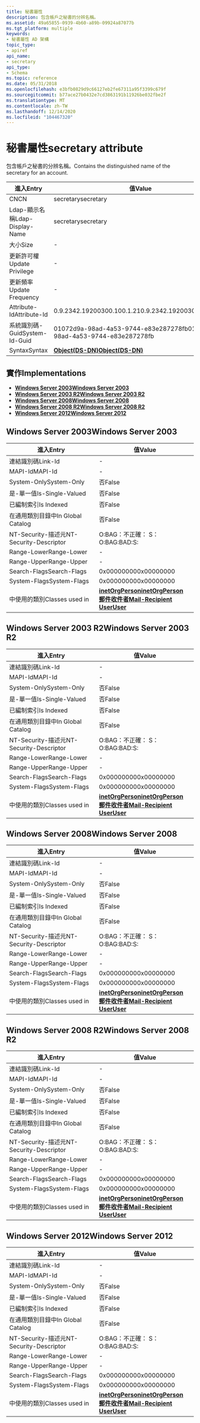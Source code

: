 ```yaml
---
title: 秘書屬性
description: 包含帳戶之秘書的分辨名稱。
ms.assetid: 49a65855-0939-4b60-a89b-09924a87077b
ms.tgt_platform: multiple
keywords:
- 秘書屬性 AD 架構
topic_type:
- apiref
api_name:
- secretary
api_type:
- Schema
ms.topic: reference
ms.date: 05/31/2018
ms.openlocfilehash: e3bfb0829d9c66127eb2fe67311a95f3399c679f
ms.sourcegitcommit: b77ace27b0432e7cd3863191b11926be032fbe2f
ms.translationtype: MT
ms.contentlocale: zh-TW
ms.lasthandoff: 12/14/2020
ms.locfileid: "104467320"
---
```

# <a name="secretary-attribute"></a><span data-ttu-id="b688e-104">秘書屬性</span><span class="sxs-lookup"><span data-stu-id="b688e-104">secretary attribute</span></span>

<span data-ttu-id="b688e-105">包含帳戶之秘書的分辨名稱。</span><span class="sxs-lookup"><span data-stu-id="b688e-105">Contains the distinguished name of the secretary for an account.</span></span>



| <span data-ttu-id="b688e-106">進入</span><span class="sxs-lookup"><span data-stu-id="b688e-106">Entry</span></span> | <span data-ttu-id="b688e-107">值</span><span class="sxs-lookup"><span data-stu-id="b688e-107">Value</span></span> |
|-------------------|-----------------------------------------|
| <span data-ttu-id="b688e-108">CN</span><span class="sxs-lookup"><span data-stu-id="b688e-108">CN</span></span>                | <span data-ttu-id="b688e-109">secretary</span><span class="sxs-lookup"><span data-stu-id="b688e-109">secretary</span></span>                               |
| <span data-ttu-id="b688e-110">Ldap-顯示名稱</span><span class="sxs-lookup"><span data-stu-id="b688e-110">Ldap-Display-Name</span></span> | <span data-ttu-id="b688e-111">secretary</span><span class="sxs-lookup"><span data-stu-id="b688e-111">secretary</span></span>                               |
| <span data-ttu-id="b688e-112">大小</span><span class="sxs-lookup"><span data-stu-id="b688e-112">Size</span></span>              | \-                                      |
| <span data-ttu-id="b688e-113">更新許可權</span><span class="sxs-lookup"><span data-stu-id="b688e-113">Update Privilege</span></span>  | \-                                      |
| <span data-ttu-id="b688e-114">更新頻率</span><span class="sxs-lookup"><span data-stu-id="b688e-114">Update Frequency</span></span>  | \-                                      |
| <span data-ttu-id="b688e-115">Attribute-Id</span><span class="sxs-lookup"><span data-stu-id="b688e-115">Attribute-Id</span></span>      | <span data-ttu-id="b688e-116">0.9.2342.19200300.100.1.21</span><span class="sxs-lookup"><span data-stu-id="b688e-116">0.9.2342.19200300.100.1.21</span></span>              |
| <span data-ttu-id="b688e-117">系統識別碼-Guid</span><span class="sxs-lookup"><span data-stu-id="b688e-117">System-Id-Guid</span></span>    | <span data-ttu-id="b688e-118">01072d9a-98ad-4a53-9744-e83e287278fb</span><span class="sxs-lookup"><span data-stu-id="b688e-118">01072d9a-98ad-4a53-9744-e83e287278fb</span></span>    |
| <span data-ttu-id="b688e-119">Syntax</span><span class="sxs-lookup"><span data-stu-id="b688e-119">Syntax</span></span>            | [<span data-ttu-id="b688e-120">**Object(DS-DN)**</span><span class="sxs-lookup"><span data-stu-id="b688e-120">**Object(DS-DN)**</span></span>](s-object-ds-dn.md) |



## <a name="implementations"></a><span data-ttu-id="b688e-121">實作</span><span class="sxs-lookup"><span data-stu-id="b688e-121">Implementations</span></span>

-   [<span data-ttu-id="b688e-122">**Windows Server 2003**</span><span class="sxs-lookup"><span data-stu-id="b688e-122">**Windows Server 2003**</span></span>](#windows-server-2003)
-   [<span data-ttu-id="b688e-123">**Windows Server 2003 R2**</span><span class="sxs-lookup"><span data-stu-id="b688e-123">**Windows Server 2003 R2**</span></span>](#windows-server-2003-r2)
-   [<span data-ttu-id="b688e-124">**Windows Server 2008**</span><span class="sxs-lookup"><span data-stu-id="b688e-124">**Windows Server 2008**</span></span>](#windows-server-2008)
-   [<span data-ttu-id="b688e-125">**Windows Server 2008 R2**</span><span class="sxs-lookup"><span data-stu-id="b688e-125">**Windows Server 2008 R2**</span></span>](#windows-server-2008-r2)
-   [<span data-ttu-id="b688e-126">**Windows Server 2012**</span><span class="sxs-lookup"><span data-stu-id="b688e-126">**Windows Server 2012**</span></span>](#windows-server-2012)

## <a name="windows-server-2003"></a><span data-ttu-id="b688e-127">Windows Server 2003</span><span class="sxs-lookup"><span data-stu-id="b688e-127">Windows Server 2003</span></span>



| <span data-ttu-id="b688e-128">進入</span><span class="sxs-lookup"><span data-stu-id="b688e-128">Entry</span></span> | <span data-ttu-id="b688e-129">值</span><span class="sxs-lookup"><span data-stu-id="b688e-129">Value</span></span> |
|------------------------|--------------------------------------------------------------------------------------------------------------------------------------------|
| <span data-ttu-id="b688e-130">連結識別碼</span><span class="sxs-lookup"><span data-stu-id="b688e-130">Link-Id</span></span>                | \-                                                                                                                                         |
| <span data-ttu-id="b688e-131">MAPI-Id</span><span class="sxs-lookup"><span data-stu-id="b688e-131">MAPI-Id</span></span>                | \-                                                                                                                                         |
| <span data-ttu-id="b688e-132">System-Only</span><span class="sxs-lookup"><span data-stu-id="b688e-132">System-Only</span></span>            | <span data-ttu-id="b688e-133">否</span><span class="sxs-lookup"><span data-stu-id="b688e-133">False</span></span>                                                                                                                                      |
| <span data-ttu-id="b688e-134">是-單一值</span><span class="sxs-lookup"><span data-stu-id="b688e-134">Is-Single-Valued</span></span>       | <span data-ttu-id="b688e-135">否</span><span class="sxs-lookup"><span data-stu-id="b688e-135">False</span></span>                                                                                                                                      |
| <span data-ttu-id="b688e-136">已編制索引</span><span class="sxs-lookup"><span data-stu-id="b688e-136">Is Indexed</span></span>             | <span data-ttu-id="b688e-137">否</span><span class="sxs-lookup"><span data-stu-id="b688e-137">False</span></span>                                                                                                                                      |
| <span data-ttu-id="b688e-138">在通用類別目錄中</span><span class="sxs-lookup"><span data-stu-id="b688e-138">In Global Catalog</span></span>      | <span data-ttu-id="b688e-139">否</span><span class="sxs-lookup"><span data-stu-id="b688e-139">False</span></span>                                                                                                                                      |
| <span data-ttu-id="b688e-140">NT-Security-描述元</span><span class="sxs-lookup"><span data-stu-id="b688e-140">NT-Security-Descriptor</span></span> | <span data-ttu-id="b688e-141">O:BAG：不正確： S：</span><span class="sxs-lookup"><span data-stu-id="b688e-141">O:BAG:BAD:S:</span></span>                                                                                                                               |
| <span data-ttu-id="b688e-142">Range-Lower</span><span class="sxs-lookup"><span data-stu-id="b688e-142">Range-Lower</span></span>            | \-                                                                                                                                         |
| <span data-ttu-id="b688e-143">Range-Upper</span><span class="sxs-lookup"><span data-stu-id="b688e-143">Range-Upper</span></span>            | \-                                                                                                                                         |
| <span data-ttu-id="b688e-144">Search-Flags</span><span class="sxs-lookup"><span data-stu-id="b688e-144">Search-Flags</span></span>           | <span data-ttu-id="b688e-145">0x00000000</span><span class="sxs-lookup"><span data-stu-id="b688e-145">0x00000000</span></span>                                                                                                                                 |
| <span data-ttu-id="b688e-146">System-Flags</span><span class="sxs-lookup"><span data-stu-id="b688e-146">System-Flags</span></span>           | <span data-ttu-id="b688e-147">0x00000000</span><span class="sxs-lookup"><span data-stu-id="b688e-147">0x00000000</span></span>                                                                                                                                 |
| <span data-ttu-id="b688e-148">中使用的類別</span><span class="sxs-lookup"><span data-stu-id="b688e-148">Classes used in</span></span>        | [<span data-ttu-id="b688e-149">**inetOrgPerson**</span><span class="sxs-lookup"><span data-stu-id="b688e-149">**inetOrgPerson**</span></span>](c-inetorgperson.md)<br/> [<span data-ttu-id="b688e-150">**郵件收件者**</span><span class="sxs-lookup"><span data-stu-id="b688e-150">**Mail-Recipient**</span></span>](c-mailrecipient.md)<br/> [<span data-ttu-id="b688e-151">**User**</span><span class="sxs-lookup"><span data-stu-id="b688e-151">**User**</span></span>](c-user.md)<br/> |



## <a name="windows-server-2003-r2"></a><span data-ttu-id="b688e-152">Windows Server 2003 R2</span><span class="sxs-lookup"><span data-stu-id="b688e-152">Windows Server 2003 R2</span></span>



| <span data-ttu-id="b688e-153">進入</span><span class="sxs-lookup"><span data-stu-id="b688e-153">Entry</span></span> | <span data-ttu-id="b688e-154">值</span><span class="sxs-lookup"><span data-stu-id="b688e-154">Value</span></span> |
|------------------------|--------------------------------------------------------------------------------------------------------------------------------------------|
| <span data-ttu-id="b688e-155">連結識別碼</span><span class="sxs-lookup"><span data-stu-id="b688e-155">Link-Id</span></span>                | \-                                                                                                                                         |
| <span data-ttu-id="b688e-156">MAPI-Id</span><span class="sxs-lookup"><span data-stu-id="b688e-156">MAPI-Id</span></span>                | \-                                                                                                                                         |
| <span data-ttu-id="b688e-157">System-Only</span><span class="sxs-lookup"><span data-stu-id="b688e-157">System-Only</span></span>            | <span data-ttu-id="b688e-158">否</span><span class="sxs-lookup"><span data-stu-id="b688e-158">False</span></span>                                                                                                                                      |
| <span data-ttu-id="b688e-159">是-單一值</span><span class="sxs-lookup"><span data-stu-id="b688e-159">Is-Single-Valued</span></span>       | <span data-ttu-id="b688e-160">否</span><span class="sxs-lookup"><span data-stu-id="b688e-160">False</span></span>                                                                                                                                      |
| <span data-ttu-id="b688e-161">已編制索引</span><span class="sxs-lookup"><span data-stu-id="b688e-161">Is Indexed</span></span>             | <span data-ttu-id="b688e-162">否</span><span class="sxs-lookup"><span data-stu-id="b688e-162">False</span></span>                                                                                                                                      |
| <span data-ttu-id="b688e-163">在通用類別目錄中</span><span class="sxs-lookup"><span data-stu-id="b688e-163">In Global Catalog</span></span>      | <span data-ttu-id="b688e-164">否</span><span class="sxs-lookup"><span data-stu-id="b688e-164">False</span></span>                                                                                                                                      |
| <span data-ttu-id="b688e-165">NT-Security-描述元</span><span class="sxs-lookup"><span data-stu-id="b688e-165">NT-Security-Descriptor</span></span> | <span data-ttu-id="b688e-166">O:BAG：不正確： S：</span><span class="sxs-lookup"><span data-stu-id="b688e-166">O:BAG:BAD:S:</span></span>                                                                                                                               |
| <span data-ttu-id="b688e-167">Range-Lower</span><span class="sxs-lookup"><span data-stu-id="b688e-167">Range-Lower</span></span>            | \-                                                                                                                                         |
| <span data-ttu-id="b688e-168">Range-Upper</span><span class="sxs-lookup"><span data-stu-id="b688e-168">Range-Upper</span></span>            | \-                                                                                                                                         |
| <span data-ttu-id="b688e-169">Search-Flags</span><span class="sxs-lookup"><span data-stu-id="b688e-169">Search-Flags</span></span>           | <span data-ttu-id="b688e-170">0x00000000</span><span class="sxs-lookup"><span data-stu-id="b688e-170">0x00000000</span></span>                                                                                                                                 |
| <span data-ttu-id="b688e-171">System-Flags</span><span class="sxs-lookup"><span data-stu-id="b688e-171">System-Flags</span></span>           | <span data-ttu-id="b688e-172">0x00000000</span><span class="sxs-lookup"><span data-stu-id="b688e-172">0x00000000</span></span>                                                                                                                                 |
| <span data-ttu-id="b688e-173">中使用的類別</span><span class="sxs-lookup"><span data-stu-id="b688e-173">Classes used in</span></span>        | [<span data-ttu-id="b688e-174">**inetOrgPerson**</span><span class="sxs-lookup"><span data-stu-id="b688e-174">**inetOrgPerson**</span></span>](c-inetorgperson.md)<br/> [<span data-ttu-id="b688e-175">**郵件收件者**</span><span class="sxs-lookup"><span data-stu-id="b688e-175">**Mail-Recipient**</span></span>](c-mailrecipient.md)<br/> [<span data-ttu-id="b688e-176">**User**</span><span class="sxs-lookup"><span data-stu-id="b688e-176">**User**</span></span>](c-user.md)<br/> |



## <a name="windows-server-2008"></a><span data-ttu-id="b688e-177">Windows Server 2008</span><span class="sxs-lookup"><span data-stu-id="b688e-177">Windows Server 2008</span></span>



| <span data-ttu-id="b688e-178">進入</span><span class="sxs-lookup"><span data-stu-id="b688e-178">Entry</span></span> | <span data-ttu-id="b688e-179">值</span><span class="sxs-lookup"><span data-stu-id="b688e-179">Value</span></span> |
|------------------------|--------------------------------------------------------------------------------------------------------------------------------------------|
| <span data-ttu-id="b688e-180">連結識別碼</span><span class="sxs-lookup"><span data-stu-id="b688e-180">Link-Id</span></span>                | \-                                                                                                                                         |
| <span data-ttu-id="b688e-181">MAPI-Id</span><span class="sxs-lookup"><span data-stu-id="b688e-181">MAPI-Id</span></span>                | \-                                                                                                                                         |
| <span data-ttu-id="b688e-182">System-Only</span><span class="sxs-lookup"><span data-stu-id="b688e-182">System-Only</span></span>            | <span data-ttu-id="b688e-183">否</span><span class="sxs-lookup"><span data-stu-id="b688e-183">False</span></span>                                                                                                                                      |
| <span data-ttu-id="b688e-184">是-單一值</span><span class="sxs-lookup"><span data-stu-id="b688e-184">Is-Single-Valued</span></span>       | <span data-ttu-id="b688e-185">否</span><span class="sxs-lookup"><span data-stu-id="b688e-185">False</span></span>                                                                                                                                      |
| <span data-ttu-id="b688e-186">已編制索引</span><span class="sxs-lookup"><span data-stu-id="b688e-186">Is Indexed</span></span>             | <span data-ttu-id="b688e-187">否</span><span class="sxs-lookup"><span data-stu-id="b688e-187">False</span></span>                                                                                                                                      |
| <span data-ttu-id="b688e-188">在通用類別目錄中</span><span class="sxs-lookup"><span data-stu-id="b688e-188">In Global Catalog</span></span>      | <span data-ttu-id="b688e-189">否</span><span class="sxs-lookup"><span data-stu-id="b688e-189">False</span></span>                                                                                                                                      |
| <span data-ttu-id="b688e-190">NT-Security-描述元</span><span class="sxs-lookup"><span data-stu-id="b688e-190">NT-Security-Descriptor</span></span> | <span data-ttu-id="b688e-191">O:BAG：不正確： S：</span><span class="sxs-lookup"><span data-stu-id="b688e-191">O:BAG:BAD:S:</span></span>                                                                                                                               |
| <span data-ttu-id="b688e-192">Range-Lower</span><span class="sxs-lookup"><span data-stu-id="b688e-192">Range-Lower</span></span>            | \-                                                                                                                                         |
| <span data-ttu-id="b688e-193">Range-Upper</span><span class="sxs-lookup"><span data-stu-id="b688e-193">Range-Upper</span></span>            | \-                                                                                                                                         |
| <span data-ttu-id="b688e-194">Search-Flags</span><span class="sxs-lookup"><span data-stu-id="b688e-194">Search-Flags</span></span>           | <span data-ttu-id="b688e-195">0x00000000</span><span class="sxs-lookup"><span data-stu-id="b688e-195">0x00000000</span></span>                                                                                                                                 |
| <span data-ttu-id="b688e-196">System-Flags</span><span class="sxs-lookup"><span data-stu-id="b688e-196">System-Flags</span></span>           | <span data-ttu-id="b688e-197">0x00000000</span><span class="sxs-lookup"><span data-stu-id="b688e-197">0x00000000</span></span>                                                                                                                                 |
| <span data-ttu-id="b688e-198">中使用的類別</span><span class="sxs-lookup"><span data-stu-id="b688e-198">Classes used in</span></span>        | [<span data-ttu-id="b688e-199">**inetOrgPerson**</span><span class="sxs-lookup"><span data-stu-id="b688e-199">**inetOrgPerson**</span></span>](c-inetorgperson.md)<br/> [<span data-ttu-id="b688e-200">**郵件收件者**</span><span class="sxs-lookup"><span data-stu-id="b688e-200">**Mail-Recipient**</span></span>](c-mailrecipient.md)<br/> [<span data-ttu-id="b688e-201">**User**</span><span class="sxs-lookup"><span data-stu-id="b688e-201">**User**</span></span>](c-user.md)<br/> |



## <a name="windows-server-2008-r2"></a><span data-ttu-id="b688e-202">Windows Server 2008 R2</span><span class="sxs-lookup"><span data-stu-id="b688e-202">Windows Server 2008 R2</span></span>



| <span data-ttu-id="b688e-203">進入</span><span class="sxs-lookup"><span data-stu-id="b688e-203">Entry</span></span> | <span data-ttu-id="b688e-204">值</span><span class="sxs-lookup"><span data-stu-id="b688e-204">Value</span></span> |
|------------------------|--------------------------------------------------------------------------------------------------------------------------------------------|
| <span data-ttu-id="b688e-205">連結識別碼</span><span class="sxs-lookup"><span data-stu-id="b688e-205">Link-Id</span></span>                | \-                                                                                                                                         |
| <span data-ttu-id="b688e-206">MAPI-Id</span><span class="sxs-lookup"><span data-stu-id="b688e-206">MAPI-Id</span></span>                | \-                                                                                                                                         |
| <span data-ttu-id="b688e-207">System-Only</span><span class="sxs-lookup"><span data-stu-id="b688e-207">System-Only</span></span>            | <span data-ttu-id="b688e-208">否</span><span class="sxs-lookup"><span data-stu-id="b688e-208">False</span></span>                                                                                                                                      |
| <span data-ttu-id="b688e-209">是-單一值</span><span class="sxs-lookup"><span data-stu-id="b688e-209">Is-Single-Valued</span></span>       | <span data-ttu-id="b688e-210">否</span><span class="sxs-lookup"><span data-stu-id="b688e-210">False</span></span>                                                                                                                                      |
| <span data-ttu-id="b688e-211">已編制索引</span><span class="sxs-lookup"><span data-stu-id="b688e-211">Is Indexed</span></span>             | <span data-ttu-id="b688e-212">否</span><span class="sxs-lookup"><span data-stu-id="b688e-212">False</span></span>                                                                                                                                      |
| <span data-ttu-id="b688e-213">在通用類別目錄中</span><span class="sxs-lookup"><span data-stu-id="b688e-213">In Global Catalog</span></span>      | <span data-ttu-id="b688e-214">否</span><span class="sxs-lookup"><span data-stu-id="b688e-214">False</span></span>                                                                                                                                      |
| <span data-ttu-id="b688e-215">NT-Security-描述元</span><span class="sxs-lookup"><span data-stu-id="b688e-215">NT-Security-Descriptor</span></span> | <span data-ttu-id="b688e-216">O:BAG：不正確： S：</span><span class="sxs-lookup"><span data-stu-id="b688e-216">O:BAG:BAD:S:</span></span>                                                                                                                               |
| <span data-ttu-id="b688e-217">Range-Lower</span><span class="sxs-lookup"><span data-stu-id="b688e-217">Range-Lower</span></span>            | \-                                                                                                                                         |
| <span data-ttu-id="b688e-218">Range-Upper</span><span class="sxs-lookup"><span data-stu-id="b688e-218">Range-Upper</span></span>            | \-                                                                                                                                         |
| <span data-ttu-id="b688e-219">Search-Flags</span><span class="sxs-lookup"><span data-stu-id="b688e-219">Search-Flags</span></span>           | <span data-ttu-id="b688e-220">0x00000000</span><span class="sxs-lookup"><span data-stu-id="b688e-220">0x00000000</span></span>                                                                                                                                 |
| <span data-ttu-id="b688e-221">System-Flags</span><span class="sxs-lookup"><span data-stu-id="b688e-221">System-Flags</span></span>           | <span data-ttu-id="b688e-222">0x00000000</span><span class="sxs-lookup"><span data-stu-id="b688e-222">0x00000000</span></span>                                                                                                                                 |
| <span data-ttu-id="b688e-223">中使用的類別</span><span class="sxs-lookup"><span data-stu-id="b688e-223">Classes used in</span></span>        | [<span data-ttu-id="b688e-224">**inetOrgPerson**</span><span class="sxs-lookup"><span data-stu-id="b688e-224">**inetOrgPerson**</span></span>](c-inetorgperson.md)<br/> [<span data-ttu-id="b688e-225">**郵件收件者**</span><span class="sxs-lookup"><span data-stu-id="b688e-225">**Mail-Recipient**</span></span>](c-mailrecipient.md)<br/> [<span data-ttu-id="b688e-226">**User**</span><span class="sxs-lookup"><span data-stu-id="b688e-226">**User**</span></span>](c-user.md)<br/> |



## <a name="windows-server-2012"></a><span data-ttu-id="b688e-227">Windows Server 2012</span><span class="sxs-lookup"><span data-stu-id="b688e-227">Windows Server 2012</span></span>



| <span data-ttu-id="b688e-228">進入</span><span class="sxs-lookup"><span data-stu-id="b688e-228">Entry</span></span> | <span data-ttu-id="b688e-229">值</span><span class="sxs-lookup"><span data-stu-id="b688e-229">Value</span></span> |
|------------------------|--------------------------------------------------------------------------------------------------------------------------------------------|
| <span data-ttu-id="b688e-230">連結識別碼</span><span class="sxs-lookup"><span data-stu-id="b688e-230">Link-Id</span></span>                | \-                                                                                                                                         |
| <span data-ttu-id="b688e-231">MAPI-Id</span><span class="sxs-lookup"><span data-stu-id="b688e-231">MAPI-Id</span></span>                | \-                                                                                                                                         |
| <span data-ttu-id="b688e-232">System-Only</span><span class="sxs-lookup"><span data-stu-id="b688e-232">System-Only</span></span>            | <span data-ttu-id="b688e-233">否</span><span class="sxs-lookup"><span data-stu-id="b688e-233">False</span></span>                                                                                                                                      |
| <span data-ttu-id="b688e-234">是-單一值</span><span class="sxs-lookup"><span data-stu-id="b688e-234">Is-Single-Valued</span></span>       | <span data-ttu-id="b688e-235">否</span><span class="sxs-lookup"><span data-stu-id="b688e-235">False</span></span>                                                                                                                                      |
| <span data-ttu-id="b688e-236">已編制索引</span><span class="sxs-lookup"><span data-stu-id="b688e-236">Is Indexed</span></span>             | <span data-ttu-id="b688e-237">否</span><span class="sxs-lookup"><span data-stu-id="b688e-237">False</span></span>                                                                                                                                      |
| <span data-ttu-id="b688e-238">在通用類別目錄中</span><span class="sxs-lookup"><span data-stu-id="b688e-238">In Global Catalog</span></span>      | <span data-ttu-id="b688e-239">否</span><span class="sxs-lookup"><span data-stu-id="b688e-239">False</span></span>                                                                                                                                      |
| <span data-ttu-id="b688e-240">NT-Security-描述元</span><span class="sxs-lookup"><span data-stu-id="b688e-240">NT-Security-Descriptor</span></span> | <span data-ttu-id="b688e-241">O:BAG：不正確： S：</span><span class="sxs-lookup"><span data-stu-id="b688e-241">O:BAG:BAD:S:</span></span>                                                                                                                               |
| <span data-ttu-id="b688e-242">Range-Lower</span><span class="sxs-lookup"><span data-stu-id="b688e-242">Range-Lower</span></span>            | \-                                                                                                                                         |
| <span data-ttu-id="b688e-243">Range-Upper</span><span class="sxs-lookup"><span data-stu-id="b688e-243">Range-Upper</span></span>            | \-                                                                                                                                         |
| <span data-ttu-id="b688e-244">Search-Flags</span><span class="sxs-lookup"><span data-stu-id="b688e-244">Search-Flags</span></span>           | <span data-ttu-id="b688e-245">0x00000000</span><span class="sxs-lookup"><span data-stu-id="b688e-245">0x00000000</span></span>                                                                                                                                 |
| <span data-ttu-id="b688e-246">System-Flags</span><span class="sxs-lookup"><span data-stu-id="b688e-246">System-Flags</span></span>           | <span data-ttu-id="b688e-247">0x00000000</span><span class="sxs-lookup"><span data-stu-id="b688e-247">0x00000000</span></span>                                                                                                                                 |
| <span data-ttu-id="b688e-248">中使用的類別</span><span class="sxs-lookup"><span data-stu-id="b688e-248">Classes used in</span></span>        | [<span data-ttu-id="b688e-249">**inetOrgPerson**</span><span class="sxs-lookup"><span data-stu-id="b688e-249">**inetOrgPerson**</span></span>](c-inetorgperson.md)<br/> [<span data-ttu-id="b688e-250">**郵件收件者**</span><span class="sxs-lookup"><span data-stu-id="b688e-250">**Mail-Recipient**</span></span>](c-mailrecipient.md)<br/> [<span data-ttu-id="b688e-251">**User**</span><span class="sxs-lookup"><span data-stu-id="b688e-251">**User**</span></span>](c-user.md)<br/> |



 

 





